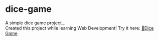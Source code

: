 # dice-game
A simple dice game project... <br>Created this project while learning Web Development!
Try it here: <a href="https://adidevs.github.io/dice-game/" target="_blank" >🎲Dice Game</a>
